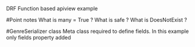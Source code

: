 DRF
Function based apiview example

#Point notes
    What is many = True ?
    What is safe ?
    What is DoesNotExist ?

#GenreSerializer class
    Meta class required to define fields.
    In this example only fields property added